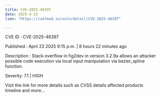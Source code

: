 ```yaml
---
title: CVE-2025-46397
date: 2025-4-23
lien: "https://cvefeed.io/vuln/detail/CVE-2025-46397"

---
```


CVE ID : CVE-2025-46397

Published :  April 23
2025
9:15 p.m. | 8 hours
22 minutes ago

Description : Stack-overflow in fig2dev in version 3.2.9a allows an attacker possible code execution via local input manipulation via bezier_spline function.

Severity: 7.1 | HIGH

Visit the link for more details
such as CVSS details
affected products
timeline
and more...
